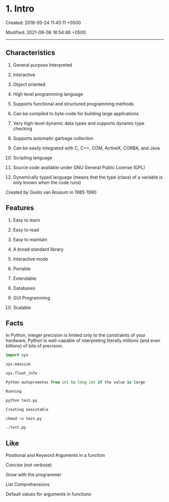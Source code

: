 # 1. Intro

Created: 2018-05-24 11:45:11 +0500

Modified: 2021-06-06 16:54:46 +0500

---

## Characteristics

1. General purpose Interpreted

2. Interactive

3. Object oriented

4. High level programming language

5. Supports functional and structured programming methods

6. Can be compiled to byte-code for building large applications

7. Very high-level dynamic data types and supports dynamic type checking

8. Supports automatic garbage collection

9. Can be easily integrated with C, C++, COM, ActiveX, CORBA, and Java

10. Scripting language

11. Source code available under GNU General Public License (GPL)

12. Dynamically typed language (means that the type (class) of a variable is only known when the code runs)

Created by Guido van Rossum in 1985-1990

## Features

1. Easy to learn

2. Easy to read

3. Easy to maintain

4. A broad standard library

5. Interactive mode

6. Portable

7. Extendable

8. Databases

9. GUI Programming

10. Scalable

## Facts

In Python, integer precision is limited only to the constraints of your hardware, Python is well-capable of interpreting literally millions (and even billions) of bits of precision.

```python
import sys

sys.maxsize

sys.float_info

Python autopromotes from int to long int if the value is large

Running

python test.py

Creating executable

chmod +x test.py

./test.py
```

## Like

Positional and Keyword Arguments in a function

Concise (not verbose)

Grow with the programmer

List Comprehensions

Default values for arguments in functions
